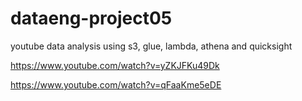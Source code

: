 # dataeng-project05
youtube data analysis using s3, glue, lambda, athena and quicksight

https://www.youtube.com/watch?v=yZKJFKu49Dk

https://www.youtube.com/watch?v=qFaaKme5eDE
